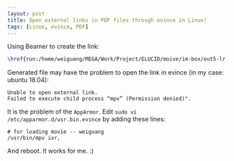 ```yaml
---
layout: post
title: Open external links in PDF files through evince in Linux!
tags: [Linux, evince, PDF]
---
```


Using Beamer to create the link:
```LaTeX
\href{run:/home/weiguang/MEGA/Work/Project/ELUCID/moive/im-box/out5-lr.avi}{\includegraphics[width=\textwidth]{../ELUCID-I/plots/td155.png}}
```
Generated file may have the problem to open the link in evince (in my case: ubuntu 18.04):
```
Unable to open external link.
Failed to execute child process “mpv” (Permission denied)".
```
It is the problem of the `AppArmor`.
Edit `sudo vi /etc/apparmor.d/usr.bin.evince` by adding these lines:
```
# for loading movie -- weiguang
/usr/bin/mpv ixr,
```
And reboot. It works for me. :)
